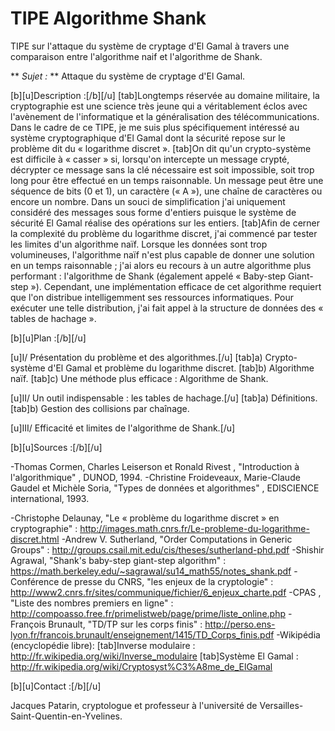# TIPE Algorithme Shank
TIPE sur l'attaque du système de cryptage d'El Gamal à travers une comparaison entre l'algorithme naif et l'algorithme de Shank.

** *Sujet :* ** Attaque du système de cryptage d'El Gamal.

[b][u]Description :[/b][/u]
[tab]Longtemps réservée au domaine militaire, la cryptographie est une science très jeune qui a véritablement éclos avec l'avènement de l'informatique et la généralisation des télécommunications.  Dans le cadre de ce TIPE, je me suis plus spécifiquement intéressé au système cryptographique d'El Gamal dont la sécurité repose sur le problème dit du « logarithme discret ». 
[tab]On dit qu'un crypto-système est difficile à « casser » si, lorsqu'on intercepte un message crypté, décrypter ce message sans la clé nécessaire est soit impossible, soit trop long pour être effectué en un temps raisonnable. Un message peut être une séquence de bits (0 et 1), un caractère (« A »), une chaîne de caractères ou encore un nombre. Dans un souci de simplification j'ai uniquement considéré des messages sous forme d'entiers puisque le système de sécurité El Gamal réalise des opérations sur les entiers.
[tab]Afin de cerner la complexité du problème du logarithme discret, j'ai commencé par tester les limites d'un algorithme naïf. Lorsque les données sont trop volumineuses, l'algorithme naïf n'est plus capable de donner une solution en un temps raisonnable ; j'ai alors eu recours à un autre algorithme plus performant : l'algorithme de Shank (également appelé « Baby-step Giant-step »).  Cependant, une implémentation efficace de cet algorithme requiert que l'on distribue intelligemment ses ressources informatiques. Pour exécuter une telle distribution, j'ai fait appel à la structure de données des  « tables de hachage ».

[b][u]Plan :[/b][/u]

[u]I/ Présentation du problème et des algorithmes.[/u]
[tab]a) Crypto-système d'El Gamal et problème du logarithme discret.
[tab]b) Algorithme naïf.
[tab]c) Une méthode plus efficace : Algorithme de Shank.

[u]II/ Un outil indispensable : les tables de hachage.[/u]
[tab]a) Définitions.
[tab]b) Gestion des collisions par chaînage.

[u]III/ Efficacité et limites de l'algorithme de Shank.[/u]

[b][u]Sources :[/b][/u]

-Thomas Cormen, Charles Leiserson et Ronald Rivest , "Introduction à l'algorithmique" , DUNOD, 1994.
-Christine Froideveaux, Marie-Claude Gaudel et Michèle Soria, "Types de données et algorithmes" , EDISCIENCE international, 1993.

-Christophe Delaunay, "Le « problème du logarithme discret » en cryptographie" : http://images.math.cnrs.fr/Le-probleme-du-logarithme-discret.html
-Andrew V. Sutherland, "Order Computations in Generic Groups" : http://groups.csail.mit.edu/cis/theses/sutherland-phd.pdf
-Shishir Agrawal, "Shank's baby-step giant-step algorithm" : https://math.berkeley.edu/~sagrawal/su14_math55/notes_shank.pdf
-Conférence de presse du CNRS, "les enjeux de la cryptologie" : http://www2.cnrs.fr/sites/communique/fichier/6_enjeux_charte.pdf
-CPAS , "Liste des nombres premiers en ligne" : http://compoasso.free.fr/primelistweb/page/prime/liste_online.php
-François Brunault, "TD/TP sur les corps finis" : http://perso.ens-lyon.fr/francois.brunault/enseignement/1415/TD_Corps_finis.pdf
-Wikipédia (encyclopédie libre):
[tab]Inverse modulaire : http://fr.wikipedia.org/wiki/Inverse_modulaire
[tab]Système El Gamal : http://fr.wikipedia.org/wiki/Cryptosyst%C3%A8me_de_ElGamal


[b][u]Contact :[/b][/u]

Jacques Patarin, cryptologue et professeur à l'université de Versailles-Saint-Quentin-en-Yvelines.
